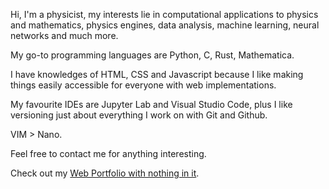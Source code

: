 Hi, I'm a physicist, my interests lie in computational applications to physics and mathematics, physics engines, data analysis, machine learning, neural networks and much more.

My go-to programming languages are Python, C, Rust, Mathematica.

I have knowledges of HTML, CSS and Javascript because I like making things easily accessible for everyone with web implementations.

My favourite IDEs are Jupyter Lab and Visual Studio Code, plus I like versioning just about everything I work on with Git and Github.

VIM > Nano.

Feel free to contact me for anything interesting.

Check out my [Web Portfolio with nothing in it](https://pherrara.github.io/portfolio.github.io/).
